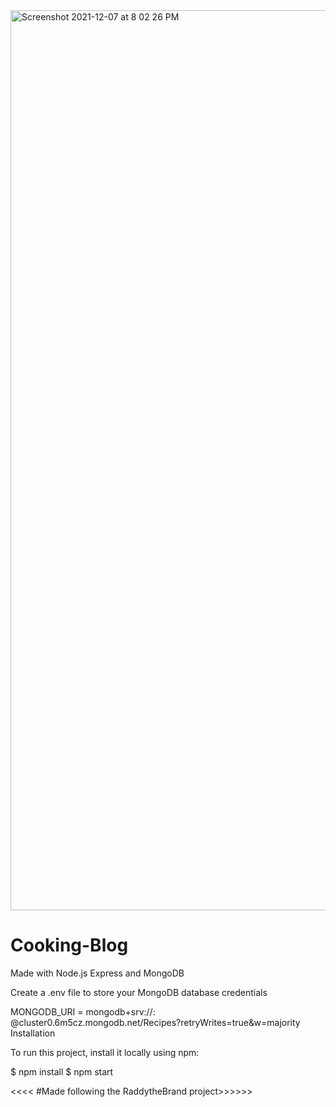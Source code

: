 



<img width="1440" alt="Screenshot 2021-12-07 at 8 02 26 PM" src="https://user-images.githubusercontent.com/31167851/145051731-57983c05-8486-49df-a09f-a2196f7aa51d.png">





# Cooking-Blog
Made with Node.js Express and MongoDB


Create a .env file to store your MongoDB database credentials

MONGODB_URI = mongodb+srv://<username>:<password> @cluster0.6m5cz.mongodb.net/Recipes?retryWrites=true&w=majority
Installation



To run this project, install it locally using npm:

$ npm install
$ npm start
  
  
  
  
 <<<< #Made following the RaddytheBrand project>>>>>>
